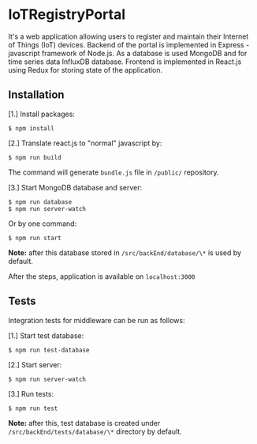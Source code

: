 # IoTRegistryPortal
It's a web application allowing users to register and maintain their Internet of Things (IoT) devices.
Backend of the portal is implemented in Express - javascript framework of Node.js. As a database is used MongoDB and for 
time series data InfluxDB database. Frontend is implemented in React.js using Redux for storing state of the application.


## Installation
 
 [1.] Install packages: 
 
    $ npm install
     
 [2.] Translate react.js to "normal" javascript by:
 
    $ npm run build
    
 The command will generate `bundle.js` file in `/public/` repository.
 
 [3.] Start MongoDB database and server:
 
    $ npm run database
    $ npm run server-watch
 
 Or by one command:
    
    $ npm run start

 **Note:** after this database stored in `/src/backEnd/database/\*` is used by default.
 
 After the steps, application is available on `localhost:3000`
 

## Tests
Integration tests for middleware can be run as follows:

[1.] Start test database:

    $ npm run test-database

[2.] Start server:

    $ npm run server-watch
    
[3.] Run tests:

    $ npm run test
    
**Note:** after this, test database is created under `/src/backEnd/tests/database/\*` directory
by default.



